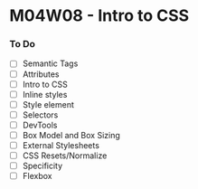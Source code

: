 # M04W08 - Intro to CSS

### To Do

- [ ] Semantic Tags
- [ ] Attributes
- [ ] Intro to CSS
- [ ] Inline styles
- [ ] Style element
- [ ] Selectors
- [ ] DevTools
- [ ] Box Model and Box Sizing
- [ ] External Stylesheets
- [ ] CSS Resets/Normalize
- [ ] Specificity
- [ ] Flexbox
